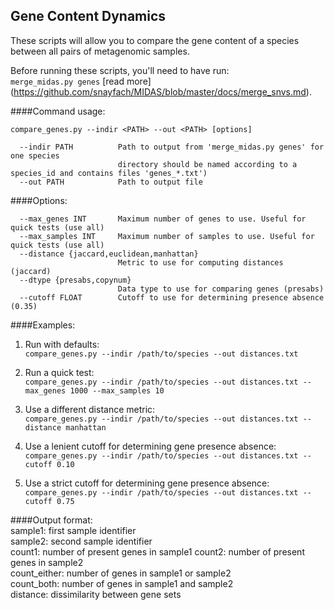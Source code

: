 ## Gene Content Dynamics

These scripts will allow you to compare the gene content of a species between all pairs of metagenomic samples. 

Before running these scripts, you'll need to have run:   
`merge_midas.py genes` [read more] (https://github.com/snayfach/MIDAS/blob/master/docs/merge_snvs.md).


####Command usage:

``` 
compare_genes.py --indir <PATH> --out <PATH> [options]

  --indir PATH          Path to output from 'merge_midas.py genes' for one species
                        directory should be named according to a species_id and contains files 'genes_*.txt')
  --out PATH            Path to output file
```

####Options:

```
  --max_genes INT       Maximum number of genes to use. Useful for quick tests (use all)
  --max_samples INT     Maximum number of samples to use. Useful for quick tests (use all)
  --distance {jaccard,euclidean,manhattan}
                        Metric to use for computing distances (jaccard)
  --dtype {presabs,copynum}
                        Data type to use for comparing genes (presabs)
  --cutoff FLOAT        Cutoff to use for determining presence absence (0.35)

```

####Examples:  
1) Run with defaults:  
`compare_genes.py --indir /path/to/species --out distances.txt`

2) Run a quick test:  
`compare_genes.py --indir /path/to/species --out distances.txt --max_genes 1000 --max_samples 10`

3) Use a different distance metric:  
`compare_genes.py --indir /path/to/species --out distances.txt --distance manhattan`

4) Use a lenient cutoff for determining gene presence absence:  
`compare_genes.py --indir /path/to/species --out distances.txt --cutoff 0.10`

5) Use a strict cutoff for determining gene presence absence:  
`compare_genes.py --indir /path/to/species --out distances.txt --cutoff 0.75`

####Output format:  
  sample1: first sample identifier  
  sample2: second sample identifier  
  count1: number of present genes in sample1
  count2: number of present genes in sample2  
  count_either: number of genes in sample1 or sample2  
  count_both: number of genes in sample1 and sample2  
  distance: dissimilarity between gene sets 

